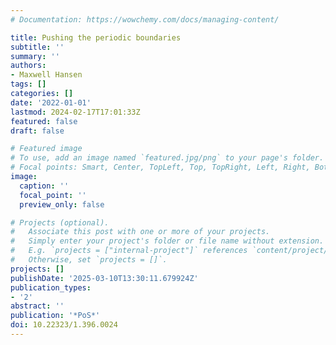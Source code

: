 ```yaml
---
# Documentation: https://wowchemy.com/docs/managing-content/

title: Pushing the periodic boundaries
subtitle: ''
summary: ''
authors:
- Maxwell Hansen
tags: []
categories: []
date: '2022-01-01'
lastmod: 2024-02-17T17:01:33Z
featured: false
draft: false

# Featured image
# To use, add an image named `featured.jpg/png` to your page's folder.
# Focal points: Smart, Center, TopLeft, Top, TopRight, Left, Right, BottomLeft, Bottom, BottomRight.
image:
  caption: ''
  focal_point: ''
  preview_only: false

# Projects (optional).
#   Associate this post with one or more of your projects.
#   Simply enter your project's folder or file name without extension.
#   E.g. `projects = ["internal-project"]` references `content/project/deep-learning/index.md`.
#   Otherwise, set `projects = []`.
projects: []
publishDate: '2025-03-10T13:30:11.679924Z'
publication_types:
- '2'
abstract: ''
publication: '*PoS*'
doi: 10.22323/1.396.0024
---
```

